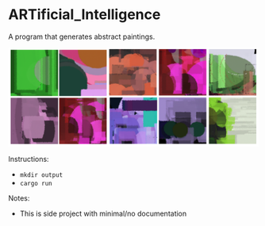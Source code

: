 # ARTificial_Intelligence
A program that generates abstract paintings.

![Gallery 1](/gallery1.png)

Instructions:
 - `mkdir output`
 - `cargo run`

Notes:
 - This is side project with minimal/no documentation
